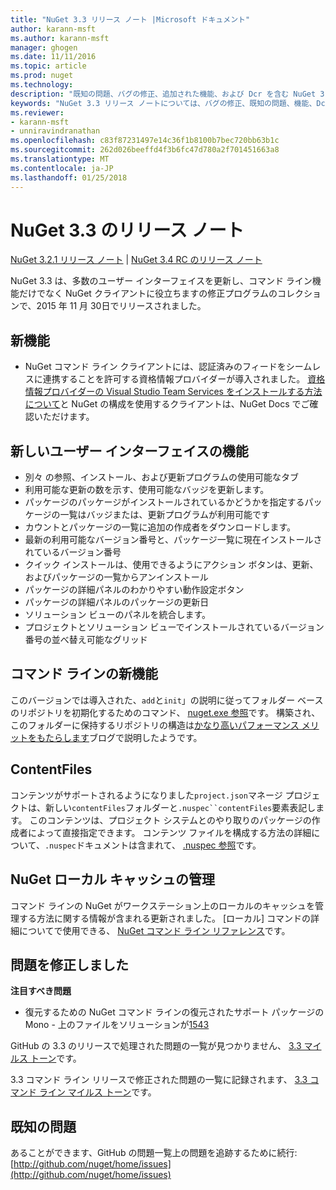 ```yaml
---
title: "NuGet 3.3 リリース ノート |Microsoft ドキュメント"
author: karann-msft
ms.author: karann-msft
manager: ghogen
ms.date: 11/11/2016
ms.topic: article
ms.prod: nuget
ms.technology: 
description: "既知の問題、バグの修正、追加された機能、および Dcr を含む NuGet 3.3 のリリース ノートです。"
keywords: "NuGet 3.3 リリース ノートについては、バグの修正、既知の問題、機能、Dcr を追加します。"
ms.reviewer:
- karann-msft
- unniravindranathan
ms.openlocfilehash: c83f87231497e14c36f1b8100b7bec720bb63b1c
ms.sourcegitcommit: 262d026beeffd4f3b6fc47d780a2f701451663a8
ms.translationtype: MT
ms.contentlocale: ja-JP
ms.lasthandoff: 01/25/2018
---
```

# <a name="nuget-33-release-notes"></a>NuGet 3.3 のリリース ノート

[NuGet 3.2.1 リリース ノート](../release-notes/nuget-3.2.1.md) | [NuGet 3.4 RC のリリース ノート](../release-notes/nuget-3.4-RC.md)

NuGet 3.3 は、多数のユーザー インターフェイスを更新し、コマンド ライン機能だけでなく NuGet クライアントに役立ちますの修正プログラムのコレクションで、2015 年 11 月 30日でリリースされました。

## <a name="new-features"></a>新機能

* NuGet コマンド ライン クライアントには、認証済みのフィードをシームレスに連携することを許可する資格情報プロバイダーが導入されました。 [資格情報プロバイダーの Visual Studio Team Services をインストールする方法について](../API/nuget-exe-Credential-Providers.md)と NuGet の構成を使用するクライアントは、NuGet Docs でご確認いただけます。

## <a name="new-user-interface-features"></a>新しいユーザー インターフェイスの機能

* 別々 の参照、インストール、および更新プログラムの使用可能なタブ
* 利用可能な更新の数を示す、使用可能なバッジを更新します。
* パッケージのパッケージがインストールされているかどうかを指定するパッケージの一覧はバッジまたは、更新プログラムが利用可能です
* カウントとパッケージの一覧に追加の作成者をダウンロードします。
* 最新の利用可能なバージョン番号と、パッケージ一覧に現在インストールされているバージョン番号
* クイック インストールは、使用できるようにアクション ボタンは、更新、およびパッケージの一覧からアンインストール
* パッケージの詳細パネルのわかりやすい動作設定ボタン
* パッケージの詳細パネルのパッケージの更新日
* ソリューション ビューのパネルを統合します。
* プロジェクトとソリューション ビューでインストールされているバージョン番号の並べ替え可能なグリッド

## <a name="new-command-line-features"></a>コマンド ラインの新機能

このバージョンでは導入された、`add`と`init`」の説明に従ってフォルダー ベースのリポジトリを初期化するためのコマンド、 [nuget.exe 参照](../tools/nuget-exe-cli-reference.md)です。 構築され、このフォルダーに保持するリポジトリの構造は[かなり高いパフォーマンス メリットをもたらします](http://blog.nuget.org/20150922/Accelerate-Package-Source.html)ブログで説明したようです。

## <a name="contentfiles"></a>ContentFiles

コンテンツがサポートされるようになりました`project.json`マネージ プロジェクトは、新しい`contentFiles`フォルダーと`.nuspec``contentFiles`要素表記します。  このコンテンツは、プロジェクト システムとのやり取りのパッケージの作成者によって直接指定できます。  コンテンツ ファイルを構成する方法の詳細について、`.nuspec`ドキュメントは含まれて、 [.nuspec 参照](../schema/nuspec.md)です。

## <a name="nuget-locals-cache-management"></a>NuGet ローカル キャッシュの管理

コマンド ラインの NuGet がワークステーション上のローカルのキャッシュを管理する方法に関する情報が含まれる更新されました。  [ローカル] コマンドの詳細についてで使用できる、 [NuGet コマンド ライン リファレンス](../tools/cli-ref-locals.md)です。

## <a name="fixed-issues"></a>問題を修正しました

**注目すべき問題**

* 復元するための NuGet コマンド ラインの復元されたサポート パッケージの Mono - 上のファイルをソリューションが[1543](https://github.com/NuGet/Home/issues/1543)

GitHub の 3.3 のリリースで処理された問題の一覧が見つかりません、 [3.3 マイルス トーン](https://github.com/NuGet/Home/issues?q=is%3Aissue+milestone%3A3.3.0+is%3Aclosed)です。

3.3 コマンド ライン リリースで修正された問題の一覧に記録されます、 [3.3 コマンド ライン マイルス トーン](https://github.com/NuGet/Home/issues?q=is%3Aissue+is%3Aclosed+milestone%3A3.3.0-commandline)です。

## <a name="known-issues"></a>既知の問題

あることができます、GitHub の問題一覧上の問題を追跡するために続行: [http://github.com/nuget/home/issues](http://github.com/nuget/home/issues)